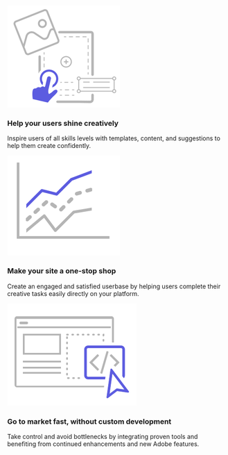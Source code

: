 
<TextBlock slots="image, heading, text" theme="lightest"  width="33%" className="deployment" />

![Help your users shine creatively](../images/Benefits-blade-image-1.svg)

### Help your users shine creatively

Inspire users of all skills levels with templates, content, and suggestions to help them create confidently.

<TextBlock slots="image, heading, text" theme="lightest"  width="33%" className="deployment"/>

![Make your site a one-stop shop](../images/Benefits-blade-image-2.svg)

### Make your site a one-stop shop

Create an engaged and satisfied userbase by helping users complete their creative tasks easily directly on your platform.

<TextBlock slots="image, heading, text" theme="lightest"  width="33%" className="deployment"/>

![Letter](../images/Benefits-blade-image-3.svg)

### Go to market fast, without custom development

Take control and avoid bottlenecks by integrating proven tools and benefiting from continued enhancements and new Adobe features.
